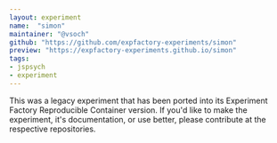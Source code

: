 ```yaml
---
layout: experiment
name:  "simon"
maintainer: "@vsoch"
github: "https://github.com/expfactory-experiments/simon"
preview: "https://expfactory-experiments.github.io/simon"
tags:
- jspsych
- experiment
---
```


This was a legacy experiment that has been ported into its Experiment Factory Reproducible Container version. If you'd like to make the experiment, it's documentation, or use better, please contribute at the respective repositories.
